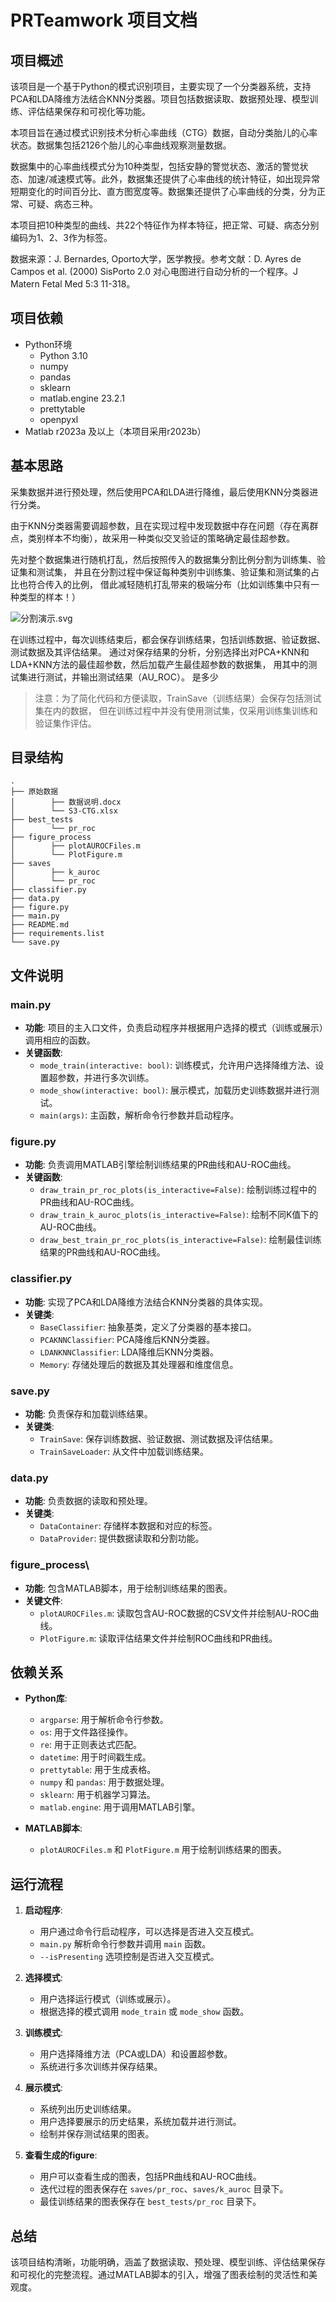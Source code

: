 # PRTeamwork 项目文档

## 项目概述
该项目是一个基于Python的模式识别项目，主要实现了一个分类器系统，支持PCA和LDA降维方法结合KNN分类器。项目包括数据读取、数据预处理、模型训练、评估结果保存和可视化等功能。

本项目旨在通过模式识别技术分析心率曲线（CTG）数据，自动分类胎儿的心率状态。数据集包括2126个胎儿的心率曲线观察测量数据。

数据集中的心率曲线模式分为10种类型，包括安静的警觉状态、激活的警觉状态、加速/减速模式等。此外，数据集还提供了心率曲线的统计特征，如出现异常短期变化的时间百分比、直方图宽度等。数据集还提供了心率曲线的分类，分为正常、可疑、病态三种。

本项目把10种类型的曲线、共22个特征作为样本特征，把正常、可疑、病态分别编码为1、2、3作为标签。

数据来源：J. Bernardes, Oporto大学，医学教授。参考文献：D. Ayres de Campos et al. (2000) SisPorto 2.0 对心电图进行自动分析的一个程序。J Matern Fetal Med 5:3 11-318。

## 项目依赖
- Python环境
  - Python 3.10
  - numpy
  - pandas
  - sklearn
  - matlab.engine 23.2.1
  - prettytable
  - openpyxl
- Matlab r2023a 及以上（本项目采用r2023b）

## 基本思路
采集数据并进行预处理，然后使用PCA和LDA进行降维，最后使用KNN分类器进行分类。

由于KNN分类器需要调超参数，且在实现过程中发现数据中存在问题（存在离群点，类别样本不均衡），故采用一种类似交叉验证的策略确定最佳超参数。

先对整个数据集进行随机打乱，然后按照传入的数据集分割比例分割为训练集、验证集和测试集，
并且在分割过程中保证每种类别中训练集、验证集和测试集的占比也符合传入的比例，
借此减轻随机打乱带来的极端分布（比如训练集中只有一种类型的样本！）

![分割演示.svg](%E5%88%86%E5%89%B2%E6%BC%94%E7%A4%BA.svg)

在训练过程中，每次训练结束后，都会保存训练结果，包括训练数据、验证数据、测试数据及其评估结果。
通过对保存结果的分析，分别选择出对PCA+KNN和LDA+KNN方法的最佳超参数，然后加载产生最佳超参数的数据集，
用其中的测试集进行测试，并输出测试结果（AU_ROC）。
是多少
> 注意：为了简化代码和方便读取，TrainSave（训练结果）会保存包括测试集在内的数据，
> 但在训练过程中并没有使用测试集，仅采用训练集训练和验证集作评估。
## 目录结构

```
.
├── 原始数据
│        ├── 数据说明.docx
│        └── S3-CTG.xlsx
├── best_tests
│        └── pr_roc
├── figure_process
│        ├── plotAUROCFiles.m
│        └── PlotFigure.m
├── saves
│        ├── k_auroc
│        └── pr_roc
├── classifier.py
├── data.py
├── figure.py
├── main.py
├── README.md
├── requirements.list
└── save.py
```

## 文件说明

### main.py
- **功能**: 项目的主入口文件，负责启动程序并根据用户选择的模式（训练或展示）调用相应的函数。
- **关键函数**:
  - `mode_train(interactive: bool)`: 训练模式，允许用户选择降维方法、设置超参数，并进行多次训练。
  - `mode_show(interactive: bool)`: 展示模式，加载历史训练数据并进行测试。
  - `main(args)`: 主函数，解析命令行参数并启动程序。

### figure.py
- **功能**: 负责调用MATLAB引擎绘制训练结果的PR曲线和AU-ROC曲线。
- **关键函数**:
  - `draw_train_pr_roc_plots(is_interactive=False)`: 绘制训练过程中的PR曲线和AU-ROC曲线。
  - `draw_train_k_auroc_plots(is_interactive=False)`: 绘制不同K值下的AU-ROC曲线。
  - `draw_best_train_pr_roc_plots(is_interactive=False)`: 绘制最佳训练结果的PR曲线和AU-ROC曲线。

### classifier.py
- **功能**: 实现了PCA和LDA降维方法结合KNN分类器的具体实现。
- **关键类**:
  - `BaseClassifier`: 抽象基类，定义了分类器的基本接口。
  - `PCAKNNClassifier`: PCA降维后KNN分类器。
  - `LDANKNNClassifier`: LDA降维后KNN分类器。
  - `Memory`: 存储处理后的数据及其处理器和维度信息。

### save.py
- **功能**: 负责保存和加载训练结果。
- **关键类**:
  - `TrainSave`: 保存训练数据、验证数据、测试数据及评估结果。
  - `TrainSaveLoader`: 从文件中加载训练结果。

### data.py
- **功能**: 负责数据的读取和预处理。
- **关键类**:
  - `DataContainer`: 存储样本数据和对应的标签。
  - `DataProvider`: 提供数据读取和分割功能。

### figure_process\
- **功能**: 包含MATLAB脚本，用于绘制训练结果的图表。
- **关键文件**:
  - `plotAUROCFiles.m`: 读取包含AU-ROC数据的CSV文件并绘制AU-ROC曲线。
  - `PlotFigure.m`: 读取评估结果文件并绘制ROC曲线和PR曲线。

## 依赖关系
- **Python库**:
  - `argparse`: 用于解析命令行参数。
  - `os`: 用于文件路径操作。
  - `re`: 用于正则表达式匹配。
  - `datetime`: 用于时间戳生成。
  - `prettytable`: 用于生成表格。
  - `numpy` 和 `pandas`: 用于数据处理。
  - `sklearn`: 用于机器学习算法。
  - `matlab.engine`: 用于调用MATLAB引擎。

- **MATLAB脚本**:
  - `plotAUROCFiles.m` 和 `PlotFigure.m` 用于绘制训练结果的图表。

## 运行流程
1. **启动程序**:
   - 用户通过命令行启动程序，可以选择是否进入交互模式。
   - `main.py` 解析命令行参数并调用 `main` 函数。
   - `--isPresenting` 选项控制是否进入交互模式。

2. **选择模式**:
   - 用户选择运行模式（训练或展示）。
   - 根据选择的模式调用 `mode_train` 或 `mode_show` 函数。

3. **训练模式**:
   - 用户选择降维方法（PCA或LDA）和设置超参数。
   - 系统进行多次训练并保存结果。

4. **展示模式**:
   - 系统列出历史训练结果。
   - 用户选择要展示的历史结果，系统加载并进行测试。
   - 绘制并保存测试结果的图表。

5. **查看生成的figure**:
   - 用户可以查看生成的图表，包括PR曲线和AU-ROC曲线。
   - 迭代过程的图表保存在 `saves/pr_roc`、`saves/k_auroc` 目录下。
   - 最佳训练结果的图表保存在 `best_tests/pr_roc` 目录下。

## 总结
该项目结构清晰，功能明确，涵盖了数据读取、预处理、模型训练、评估结果保存和可视化的完整流程。通过MATLAB脚本的引入，增强了图表绘制的灵活性和美观度。

